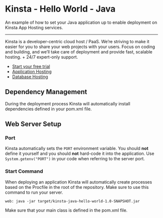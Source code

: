 # Kinsta - Hello World - Java
An example of how to set your Java application up to enable deployment on Kinsta App Hosting services.

---
Kinsta is a developer-centric cloud host / PaaS. We’re striving to make it easier for you to share your web projects with your users. Focus on coding and building, and we’ll take care of deployment and provide fast, scalable hosting. + 24/7 expert-only support.

- [Start your free trial](https://kinsta.com/signup/?product_type=app-db)
- [Application Hosting](https://kinsta.com/application-hosting)
- [Database Hosting](https://kinsta.com/database-hosting)

## Dependency Management

During the deployment process Kinsta will automatically install dependencies defined in your pom.xml file.

## Web Server Setup

### Port
Kinsta automatically sets the `PORT` environment variable. You should **not** define it yourself and you should **not** hard-code it into the application. Use 
`System.getenv("PORT")` in your code when referring to the server port. 

### Start Command
When deploying an application Kinsta will automatically create processes based on the Procfile in the root of the repository. Make sure to use this command to run your 
server.

```
web: java -jar target/kinsta-java-hello-world-1.0-SNAPSHOT.jar
```

Make sure that your main class is defined in the pom.xml file.
